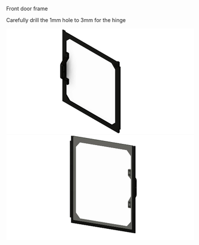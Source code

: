 Front door frame


Carefully drill the 1mm hole to 3mm for the hinge

![Image 1](Images/Front_Door_1.jpg)
![Image 2](Images/Front_Door_2.jpg)